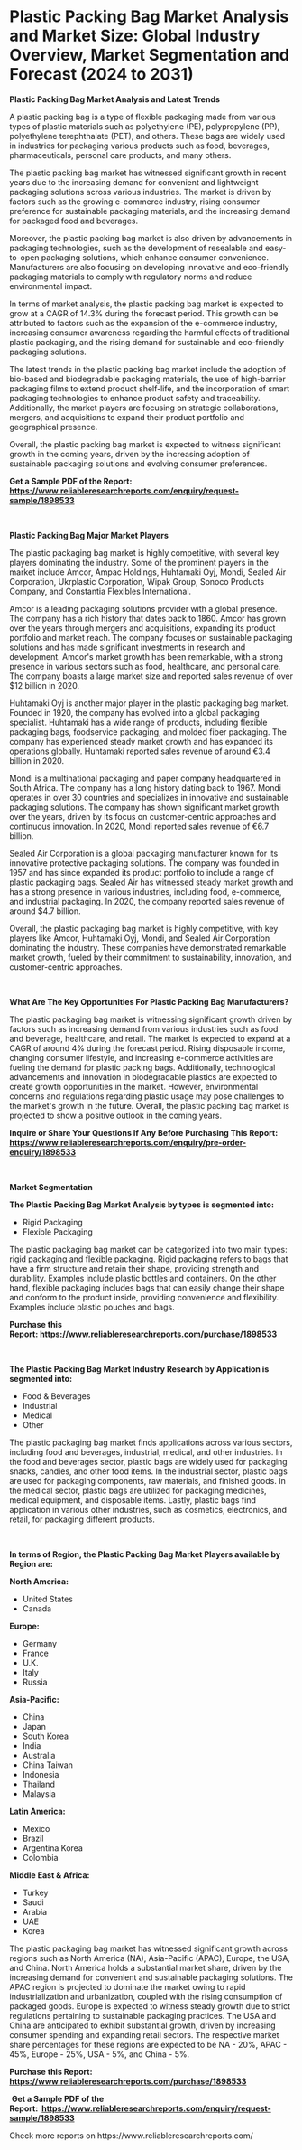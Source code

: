 <p><h1>Plastic Packing Bag Market Analysis and Market Size: Global Industry Overview, Market Segmentation and Forecast (2024 to 2031)</h1></p><p><strong>Plastic Packing Bag Market Analysis and Latest Trends</strong></p>
<p><p>A plastic packing bag is a type of flexible packaging made from various types of plastic materials such as polyethylene (PE), polypropylene (PP), polyethylene terephthalate (PET), and others. These bags are widely used in industries for packaging various products such as food, beverages, pharmaceuticals, personal care products, and many others.</p><p>The plastic packing bag market has witnessed significant growth in recent years due to the increasing demand for convenient and lightweight packaging solutions across various industries. The market is driven by factors such as the growing e-commerce industry, rising consumer preference for sustainable packaging materials, and the increasing demand for packaged food and beverages.</p><p>Moreover, the plastic packing bag market is also driven by advancements in packaging technologies, such as the development of resealable and easy-to-open packaging solutions, which enhance consumer convenience. Manufacturers are also focusing on developing innovative and eco-friendly packaging materials to comply with regulatory norms and reduce environmental impact.</p><p>In terms of market analysis, the plastic packing bag market is expected to grow at a CAGR of 14.3% during the forecast period. This growth can be attributed to factors such as the expansion of the e-commerce industry, increasing consumer awareness regarding the harmful effects of traditional plastic packaging, and the rising demand for sustainable and eco-friendly packaging solutions.</p><p>The latest trends in the plastic packing bag market include the adoption of bio-based and biodegradable packaging materials, the use of high-barrier packaging films to extend product shelf-life, and the incorporation of smart packaging technologies to enhance product safety and traceability. Additionally, the market players are focusing on strategic collaborations, mergers, and acquisitions to expand their product portfolio and geographical presence.</p><p>Overall, the plastic packing bag market is expected to witness significant growth in the coming years, driven by the increasing adoption of sustainable packaging solutions and evolving consumer preferences.</p></p>
<p><strong>Get a Sample PDF of the Report:&nbsp; <a href="https://www.reliableresearchreports.com/enquiry/request-sample/1898533">https://www.reliableresearchreports.com/enquiry/request-sample/1898533</a></strong></p>
<p>&nbsp;</p>
<p><strong>Plastic Packing Bag Major Market Players</strong></p>
<p><p>The plastic packaging bag market is highly competitive, with several key players dominating the industry. Some of the prominent players in the market include Amcor, Ampac Holdings, Huhtamaki Oyj, Mondi, Sealed Air Corporation, Ukrplastic Corporation, Wipak Group, Sonoco Products Company, and Constantia Flexibles International.</p><p>Amcor is a leading packaging solutions provider with a global presence. The company has a rich history that dates back to 1860. Amcor has grown over the years through mergers and acquisitions, expanding its product portfolio and market reach. The company focuses on sustainable packaging solutions and has made significant investments in research and development. Amcor's market growth has been remarkable, with a strong presence in various sectors such as food, healthcare, and personal care. The company boasts a large market size and reported sales revenue of over $12 billion in 2020.</p><p>Huhtamaki Oyj is another major player in the plastic packaging bag market. Founded in 1920, the company has evolved into a global packaging specialist. Huhtamaki has a wide range of products, including flexible packaging bags, foodservice packaging, and molded fiber packaging. The company has experienced steady market growth and has expanded its operations globally. Huhtamaki reported sales revenue of around €3.4 billion in 2020.</p><p>Mondi is a multinational packaging and paper company headquartered in South Africa. The company has a long history dating back to 1967. Mondi operates in over 30 countries and specializes in innovative and sustainable packaging solutions. The company has shown significant market growth over the years, driven by its focus on customer-centric approaches and continuous innovation. In 2020, Mondi reported sales revenue of €6.7 billion.</p><p>Sealed Air Corporation is a global packaging manufacturer known for its innovative protective packaging solutions. The company was founded in 1957 and has since expanded its product portfolio to include a range of plastic packaging bags. Sealed Air has witnessed steady market growth and has a strong presence in various industries, including food, e-commerce, and industrial packaging. In 2020, the company reported sales revenue of around $4.7 billion.</p><p>Overall, the plastic packaging bag market is highly competitive, with key players like Amcor, Huhtamaki Oyj, Mondi, and Sealed Air Corporation dominating the industry. These companies have demonstrated remarkable market growth, fueled by their commitment to sustainability, innovation, and customer-centric approaches.</p></p>
<p>&nbsp;</p>
<p><strong>What Are The Key Opportunities For Plastic Packing Bag Manufacturers?</strong></p>
<p><p>The plastic packaging bag market is witnessing significant growth driven by factors such as increasing demand from various industries such as food and beverage, healthcare, and retail. The market is expected to expand at a CAGR of around 4% during the forecast period. Rising disposable income, changing consumer lifestyle, and increasing e-commerce activities are fueling the demand for plastic packing bags. Additionally, technological advancements and innovation in biodegradable plastics are expected to create growth opportunities in the market. However, environmental concerns and regulations regarding plastic usage may pose challenges to the market's growth in the future. Overall, the plastic packing bag market is projected to show a positive outlook in the coming years.</p></p>
<p><strong>Inquire or Share Your Questions If Any Before Purchasing This Report: <a href="https://www.reliableresearchreports.com/enquiry/pre-order-enquiry/1898533">https://www.reliableresearchreports.com/enquiry/pre-order-enquiry/1898533</a></strong></p>
<p>&nbsp;</p>
<p><strong>Market Segmentation</strong></p>
<p><strong>The Plastic Packing Bag Market Analysis by types is segmented into:</strong></p>
<p><ul><li>Rigid Packaging</li><li>Flexible Packaging</li></ul></p>
<p><p>The plastic packaging bag market can be categorized into two main types: rigid packaging and flexible packaging. Rigid packaging refers to bags that have a firm structure and retain their shape, providing strength and durability. Examples include plastic bottles and containers. On the other hand, flexible packaging includes bags that can easily change their shape and conform to the product inside, providing convenience and flexibility. Examples include plastic pouches and bags.</p></p>
<p><strong>Purchase this Report:&nbsp;<a href="https://www.reliableresearchreports.com/purchase/1898533">https://www.reliableresearchreports.com/purchase/1898533</a></strong></p>
<p>&nbsp;</p>
<p><strong>The Plastic Packing Bag Market Industry Research by Application is segmented into:</strong></p>
<p><ul><li>Food & Beverages</li><li>Industrial</li><li>Medical</li><li>Other</li></ul></p>
<p><p>The plastic packaging bag market finds applications across various sectors, including food and beverages, industrial, medical, and other industries. In the food and beverages sector, plastic bags are widely used for packaging snacks, candies, and other food items. In the industrial sector, plastic bags are used for packaging components, raw materials, and finished goods. In the medical sector, plastic bags are utilized for packaging medicines, medical equipment, and disposable items. Lastly, plastic bags find application in various other industries, such as cosmetics, electronics, and retail, for packaging different products.</p></p>
<p>&nbsp;</p>
<p><strong>In terms of Region, the Plastic Packing Bag Market Players available by Region are:</strong></p>
<p>
    <p> <strong> North America: </strong>
        <ul>
            <li>United States</li>
            <li>Canada</li>
        </ul>
        </p> 
    <p> <strong> Europe: </strong>
        <ul>
            <li>Germany</li>
            <li>France</li>
            <li>U.K.</li>
            <li>Italy</li>
            <li>Russia</li>
        </ul>
        </p> 
    <p> <strong> Asia-Pacific: </strong>
        <ul>
            <li>China</li>
            <li>Japan</li>
            <li>South Korea</li>
            <li>India</li>
            <li>Australia</li>
            <li>China Taiwan</li>
            <li>Indonesia</li>
            <li>Thailand</li>
            <li>Malaysia</li>
        </ul>
        </p> 
    <p> <strong> Latin America: </strong>
        <ul>
            <li>Mexico</li>
            <li>Brazil</li>
            <li>Argentina Korea</li>
            <li>Colombia</li>
        </ul>
        </p> 
    <p> <strong> Middle East & Africa: </strong>
        <ul>
            <li>Turkey</li>
            <li>Saudi</li>
            <li>Arabia</li>
            <li>UAE</li>
            <li>Korea</li>
        </ul>
    </p>
    </p>
<p><p>The plastic packaging bag market has witnessed significant growth across regions such as North America (NA), Asia-Pacific (APAC), Europe, the USA, and China. North America holds a substantial market share, driven by the increasing demand for convenient and sustainable packaging solutions. The APAC region is projected to dominate the market owing to rapid industrialization and urbanization, coupled with the rising consumption of packaged goods. Europe is expected to witness steady growth due to strict regulations pertaining to sustainable packaging practices. The USA and China are anticipated to exhibit substantial growth, driven by increasing consumer spending and expanding retail sectors. The respective market share percentages for these regions are expected to be NA - 20%, APAC - 45%, Europe - 25%, USA - 5%, and China - 5%.</p></p>
<p><strong>Purchase this Report: <a href="https://www.reliableresearchreports.com/purchase/1898533">https://www.reliableresearchreports.com/purchase/1898533</a></strong></p>
<p>&nbsp;<strong>Get a Sample PDF of the Report:&nbsp;&nbsp;<a href="https://www.reliableresearchreports.com/enquiry/request-sample/1898533">https://www.reliableresearchreports.com/enquiry/request-sample/1898533</a></strong></p>
<p><strong></strong></p>
<p>Check more reports on https://www.reliableresearchreports.com/</p>